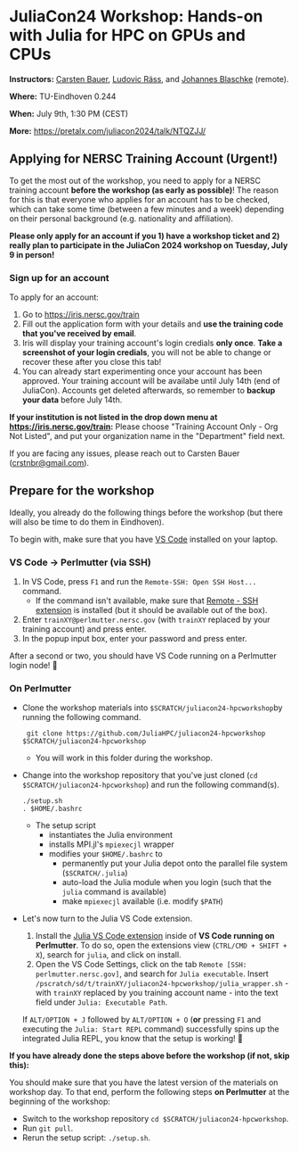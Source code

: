 # JuliaCon24 Workshop: Hands-on with Julia for HPC on GPUs and CPUs

**Instructors:** [Carsten Bauer](https://github.com/carstenbauer), [Ludovic Räss](https://github.com/luraess), and [Johannes Blaschke](https://github.com/JBlaschke) (remote).

**Where:** TU-Eindhoven 0.244

**When:** July 9th, 1:30 PM (CEST)

**More:** https://pretalx.com/juliacon2024/talk/NTQZJJ/

## Applying for NERSC Training Account (Urgent!)

To get the most out of the workshop, you need to apply for a NERSC training account **before the workshop (as early as possible)**! The reason for this is that everyone who applies for an account has to be checked, which can take some time (between a few minutes and a week) depending on their personal background (e.g. nationality and affiliation).

**Please only apply for an account if you 1) have a workshop ticket and 2) really plan to participate in the JuliaCon 2024 workshop on Tuesday, July 9 in person!**

### Sign up for an account

To apply for an account:
1. Go to https://iris.nersc.gov/train
2. Fill out the application form with your details and **use the training code that you've received by email**.
3. Iris will display your training account's login credials **only once**. **Take a screenshot of your login credials**, you will not be able to change or recover these after you close this tab!
4. You can already start experimenting once your account has been approved. Your training account will be availabe until July 14th (end of JuliaCon). Accounts get deleted afterwards, so remember to **backup your data** before July 14th.

**If your institution is not listed in the drop down menu at  https://iris.nersc.gov/train:** Please choose "Training Account Only - Org Not Listed", and put your organization name in the "Department" field next.

If you are facing any issues, please reach out to Carsten Bauer (crstnbr@gmail.com).

## Prepare for the workshop

Ideally, you already do the following things before the workshop (but there will also be time to do them in Eindhoven).

To begin with, make sure that you have [VS Code](https://code.visualstudio.com/download) installed on your laptop.

### VS Code → Perlmutter (via SSH)

1) In VS Code, press `F1` and run the `Remote-SSH: Open SSH Host...` command.
   - If the command isn't available, make sure that [Remote - SSH extension](https://marketplace.visualstudio.com/items?itemName=ms-vscode-remote.remote-ssh) is installed (but it should be available out of the box).
2) Enter `trainXY@perlmutter.nersc.gov` (with `trainXY` replaced by your training account) and press enter.
3) In the popup input box, enter your password and press enter.

After a second or two, you should have VS Code running on a Perlmutter login node! 🎉 


### On Perlmutter
* Clone the workshop materials into `$SCRATCH/juliacon24-hpcworkshop`by running the following command.

       git clone https://github.com/JuliaHPC/juliacon24-hpcworkshop $SCRATCH/juliacon24-hpcworkshop
  
  * You will work in this folder during the workshop.
* Change into the workshop repository that you've just cloned (`cd $SCRATCH/juliacon24-hpcworkshop`) and run the following command(s).

      ./setup.sh
      . $HOME/.bashrc
  
  * The setup script
    * instantiates the Julia environment
    * installs MPI.jl's `mpiexecjl` wrapper
    * modifies your `$HOME/.bashrc` to
      * permanently put your Julia depot onto the parallel file system (`$SCRATCH/.julia`)
      * auto-load the Julia module when you login (such that the `julia` command is available)
      * make `mpiexecjl` available (i.e. modify `$PATH`)
     
* Let's now turn to the Julia VS Code extension.

  1) Install the [Julia VS Code extension](https://marketplace.visualstudio.com/items?itemName=julialang.language-julia) inside of **VS Code running on Perlmutter**. To do so, open the extensions view (`CTRL/CMD + SHIFT + X`), search for `julia`, and click on install.
  2) Open the VS Code Settings, click on the tab `Remote [SSH: perlmutter.nersc.gov]`, and search for `Julia executable`. Insert `/pscratch/sd/t/trainXY/juliacon24-hpcworkshop/julia_wrapper.sh` - with `trainXY` replaced by you training account name - into the text field under `Julia: Executable Path`.
  
  If `ALT/OPTION + J` followed by `ALT/OPTION + O` (**or** pressing `F1` and executing the `Julia: Start REPL` command) successfully spins up the integrated Julia REPL, you know that the setup is working! 🎉
        
**If you have already done the steps above before the workshop (if not, skip this):**

You should make sure that you have the latest version of the materials on workshop day. To that end, perform the following steps **on Perlmutter** at the beginning of the workshop:

* Switch to the workshop repository `cd $SCRATCH/juliacon24-hpcworkshop`.
* Run `git pull`.
* Rerun the setup script: `./setup.sh`.
